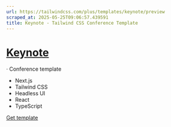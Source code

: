 ```yaml
---
url: https://tailwindcss.com/plus/templates/keynote/preview
scraped_at: 2025-05-25T09:06:57.439591
title: Keynote - Tailwind CSS Conference Template
---
```


# [Keynote](https://tailwindcss.com/plus/templates/keynote)
·
Conference template
  * Next.js
  * Tailwind CSS
  * Headless UI
  * React
  * TypeScript


[](https://keynote.tailwindui.com)
[Get template](https://tailwindcss.com/plus/templates/keynote#pricing)

